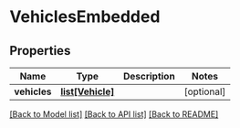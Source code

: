 # VehiclesEmbedded

## Properties
Name | Type | Description | Notes
------------ | ------------- | ------------- | -------------
**vehicles** | [**list[Vehicle]**](Vehicle.md) |  | [optional] 

[[Back to Model list]](../../README.md#documentation-for-models) [[Back to API list]](../../README.md#documentation-for-api-endpoints) [[Back to README]](../../README.md)


